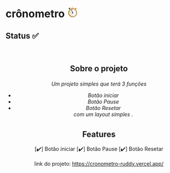 # crônometro    <img src="/assets/reloj.gif" alt="Logo Repo" width="30">
## Status :white_check_mark:
<br>

<div align="center">
   
    
## Sobre o projeto

<h6> 
    Um projeto simples que terá 3 funções <br>
    
-  Botão iniciar
-  Botão Pause
-  Botão Resetar <BR>
com um layout simples .
    
</h6>

## Features

 [:heavy_check_mark:] Botão iniciar
 [:heavy_check_mark:] Botão Pause
 [:heavy_check_mark:] Botão Resetar<br><br>
 link do projeto: https://cronometro-ruddy.vercel.app/
